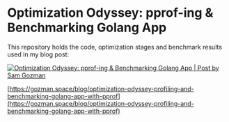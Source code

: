 # Optimization Odyssey: pprof-ing & Benchmarking Golang App

This repository holds the code, optimization stages and benchmark results used in my blog post:

[![Optimization Odyssey: pprof-ing & Benchmarking Golang App | Post by Sam Gozman](https://gozman.space/__og-image__/image/blog/optimization-odyssey-profiling-and-benchmarking-golang-app-with-pprof/og.png)](https://gozman.space/blog/optimization-odyssey-profiling-and-benchmarking-golang-app-with-pprof)

[https://gozman.space/blog/optimization-odyssey-profiling-and-benchmarking-golang-app-with-pprof](https://gozman.space/blog/optimization-odyssey-profiling-and-benchmarking-golang-app-with-pprof)
